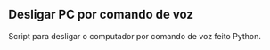 ## Desligar PC por comando de voz

   Script para desligar o computador por comando de voz feito Python.
   
   
